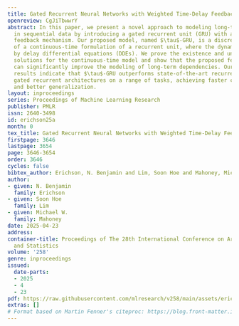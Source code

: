 ```yaml
---
title: Gated Recurrent Neural Networks with Weighted Time-Delay Feedback
openreview: CgJiTbwwrY
abstract: In this paper, we present a novel approach to modeling long-term dependencies
  in sequential data by introducing a gated recurrent unit (GRU) with a weighted time-delay
  feedback mechanism. Our proposed model, named $\tau$-GRU, is a discretized version
  of a continuous-time formulation of a recurrent unit, where the dynamics are governed
  by delay differential equations (DDEs). We prove the existence and uniqueness of
  solutions for the continuous-time model and show that the proposed feedback mechanism
  can significantly improve the modeling of long-term dependencies. Our empirical
  results indicate that $\tau$-GRU outperforms state-of-the-art recurrent units and
  gated recurrent architectures on a range of tasks, achieving faster convergence
  and better generalization.
layout: inproceedings
series: Proceedings of Machine Learning Research
publisher: PMLR
issn: 2640-3498
id: erichson25a
month: 0
tex_title: Gated Recurrent Neural Networks with Weighted Time-Delay Feedback
firstpage: 3646
lastpage: 3654
page: 3646-3654
order: 3646
cycles: false
bibtex_author: Erichson, N. Benjamin and Lim, Soon Hoe and Mahoney, Michael W.
author:
- given: N. Benjamin
  family: Erichson
- given: Soon Hoe
  family: Lim
- given: Michael W.
  family: Mahoney
date: 2025-04-23
address:
container-title: Proceedings of The 28th International Conference on Artificial Intelligence
  and Statistics
volume: '258'
genre: inproceedings
issued:
  date-parts:
  - 2025
  - 4
  - 23
pdf: https://raw.githubusercontent.com/mlresearch/v258/main/assets/erichson25a/erichson25a.pdf
extras: []
# Format based on Martin Fenner's citeproc: https://blog.front-matter.io/posts/citeproc-yaml-for-bibliographies/
---
```

